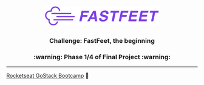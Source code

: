 <h1 align="center">
  <img alt="Fastfeet" title="Fastfeet" src="/logo.png" width="300px" />
</h1>

<h3 align="center">
  Challenge: FastFeet, the beginning
</h3>

<h3 align="center">
  :warning: Phase 1/4 of Final Project :warning:
</h3>

---

[Rocketseat GoStack Bootcamp](https://rocketseat.com.br/) :wave:
